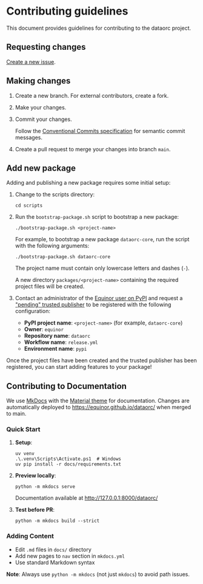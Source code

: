 # Contributing guidelines

This document provides guidelines for contributing to the dataorc project.

## Requesting changes

[Create a new issue](https://github.com/equinor/dataorc/issues/new/choose).

## Making changes

1. Create a new branch. For external contributors, create a fork.
1. Make your changes.
1. Commit your changes.

    Follow the [Conventional Commits specification](https://www.conventionalcommits.org/en/v1.0.0/) for semantic commit messages.

1. Create a pull request to merge your changes into branch `main`.

## Add new package

Adding and publishing a new package requires some initial setup:

1. Change to the scripts directory:

    ```console
    cd scripts
    ```

1. Run the `bootstrap-package.sh` script to bootstrap a new package:

    ```console
    ./bootstrap-package.sh <project-name>
    ```

    For example, to bootstrap a new package `dataorc-core`, run the script with the following arguments:

    ```console
    ./bootstrap-package.sh dataorc-core
    ```

    The project name must contain only lowercase letters and dashes (`-`).

    A new directory `packages/<project-name>` containing the required project files will be created.

1. Contact an administrator of the [Equinor user on PyPI](https://pypi.org/user/Equinor/) and request a ["pending" trusted publisher](https://docs.pypi.org/trusted-publishers/creating-a-project-through-oidc/#github-actions) to be registered with the following configuration:

    - **PyPI project name**: `<project-name>` (for example, `dataorc-core`)
    - **Owner**: `equinor`
    - **Repository name**: `dataorc`
    - **Workflow name**: `release.yml`
    - **Environment name**: `pypi`

Once the project files have been created and the trusted publisher has been registered, you can start adding features to your package!

## Contributing to Documentation

We use [MkDocs](https://www.mkdocs.org/) with the [Material theme](https://squidfunk.github.io/mkdocs-material/) for documentation. Changes are automatically deployed to <https://equinor.github.io/dataorc/> when merged to main.

### Quick Start

1. **Setup**:

   ```console
   uv venv
   .\.venv\Scripts\Activate.ps1  # Windows
   uv pip install -r docs/requirements.txt
   ```

2. **Preview locally**:

   ```console
   python -m mkdocs serve
   ```

   Documentation available at <http://127.0.0.1:8000/dataorc/>

3. **Test before PR**:

   ```console
   python -m mkdocs build --strict
   ```

### Adding Content

- Edit `.md` files in `docs/` directory
- Add new pages to `nav` section in `mkdocs.yml`
- Use standard Markdown syntax

**Note**: Always use `python -m mkdocs` (not just `mkdocs`) to avoid path issues.

